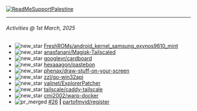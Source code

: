 [![ReadMeSupportPalestine](https://github.com/Safouene1/support-palestine-banner/blob/master/banner-support.svg)](https://github.com/Safouene1/support-palestine-banner)

---

<!--RECENT_ACTIVITY:last_update-->
###### Activities @ 1st March, 2025
<!--RECENT_ACTIVITY:last_update_end-->

<!--RECENT_ACTIVITY:start-->
- ![new_star](https://cdn.jsdelivr.net/gh/Readme-Workflows/Readme-Icons@main/icons/octicons/StarredRepositoryYellow.svg) [FreshROMs/android_kernel_samsung_exynos9610_mint](https://github.com/FreshROMs/android_kernel_samsung_exynos9610_mint)<br>
- ![new_star](https://cdn.jsdelivr.net/gh/Readme-Workflows/Readme-Icons@main/icons/octicons/StarredRepositoryYellow.svg) [anasfanani/Magisk-Tailscaled](https://github.com/anasfanani/Magisk-Tailscaled)<br>
- ![new_star](https://cdn.jsdelivr.net/gh/Readme-Workflows/Readme-Icons@main/icons/octicons/StarredRepositoryYellow.svg) [googlevr/cardboard](https://github.com/googlevr/cardboard)<br>
- ![new_star](https://cdn.jsdelivr.net/gh/Readme-Workflows/Readme-Icons@main/icons/octicons/StarredRepositoryYellow.svg) [hexaaagon/pastebon](https://github.com/hexaaagon/pastebon)<br>
- ![new_star](https://cdn.jsdelivr.net/gh/Readme-Workflows/Readme-Icons@main/icons/octicons/StarredRepositoryYellow.svg) [phenax/draw-stuff-on-your-screen](https://github.com/phenax/draw-stuff-on-your-screen)<br>
- ![new_star](https://cdn.jsdelivr.net/gh/Readme-Workflows/Readme-Icons@main/icons/octicons/StarredRepositoryYellow.svg) [zzl/go-win32api](https://github.com/zzl/go-win32api)<br>
- ![new_star](https://cdn.jsdelivr.net/gh/Readme-Workflows/Readme-Icons@main/icons/octicons/StarredRepositoryYellow.svg) [valinet/ExplorerPatcher](https://github.com/valinet/ExplorerPatcher)<br>
- ![new_star](https://cdn.jsdelivr.net/gh/Readme-Workflows/Readme-Icons@main/icons/octicons/StarredRepositoryYellow.svg) [tailscale/caddy-tailscale](https://github.com/tailscale/caddy-tailscale)<br>
- ![new_star](https://cdn.jsdelivr.net/gh/Readme-Workflows/Readme-Icons@main/icons/octicons/StarredRepositoryYellow.svg) [cmj2002/warp-docker](https://github.com/cmj2002/warp-docker)<br>
- ![pr_merged](https://cdn.jsdelivr.net/gh/Readme-Workflows/Readme-Icons@main/icons/octicons/PullRequestMerged.svg) [#26](https://github.com/partofmyid/register/pull/26) **|** [partofmyid/register](https://github.com/partofmyid/register)<br>
<!--RECENT_ACTIVITY:end-->
